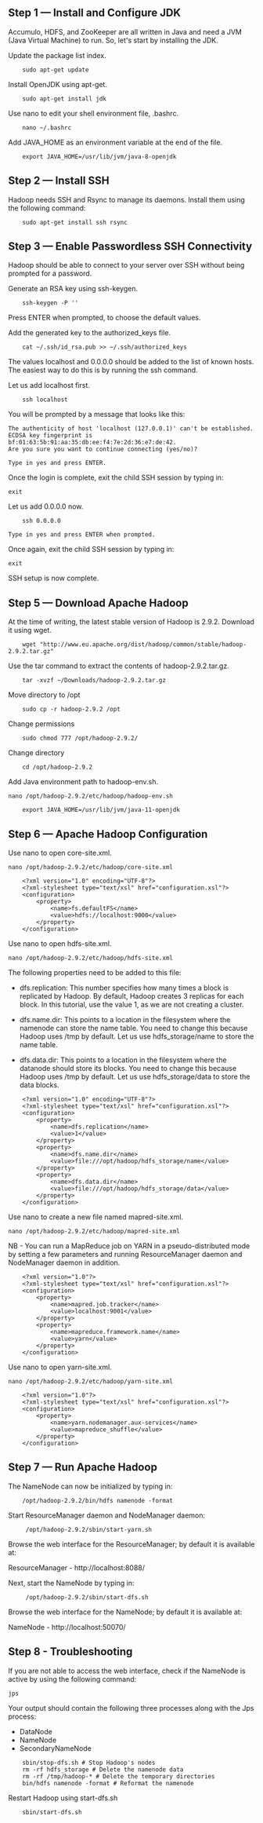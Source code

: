 ## Step 1 — Install and Configure JDK

Accumulo, HDFS, and ZooKeeper are all written in Java and need a JVM (Java Virtual Machine) to run. So, let's start by installing the JDK.

Update the package list index.

```
    sudo apt-get update
```

Install OpenJDK using apt-get.

```
    sudo apt-get install jdk
```

Use nano to edit your shell environment file, .bashrc.

```
    nano ~/.bashrc
```

Add JAVA_HOME as an environment variable at the end of the file.

```
    export JAVA_HOME=/usr/lib/jvm/java-8-openjdk
```

## Step 2 — Install SSH

Hadoop needs SSH and Rsync to manage its daemons. Install them using the following command:

```
    sudo apt-get install ssh rsync
```

## Step 3 — Enable Passwordless SSH Connectivity

Hadoop should be able to connect to your server over SSH without being prompted for a password.

Generate an RSA key using ssh-keygen.

```
    ssh-keygen -P ''
```
Press ENTER when prompted, to choose the default values.

Add the generated key to the authorized_keys file.

```
    cat ~/.ssh/id_rsa.pub >> ~/.ssh/authorized_keys
```

The values localhost and 0.0.0.0 should be added to the list of known hosts. The easiest way to do this is by running the ssh command.

Let us add localhost first.

```
    ssh localhost
```

You will be prompted by a message that looks like this:

```
The authenticity of host 'localhost (127.0.0.1)' can't be established.
ECDSA key fingerprint is bf:01:63:5b:91:aa:35:db:ee:f4:7e:2d:36:e7:de:42.
Are you sure you want to continue connecting (yes/no)?
```


```
Type in yes and press ENTER.
```

Once the login is complete, exit the child SSH session by typing in:

```
exit
```

Let us add 0.0.0.0 now.

```
    ssh 0.0.0.0
```

```
Type in yes and press ENTER when prompted.
```
Once again, exit the child SSH session by typing in:

```
exit
```

SSH setup is now complete.

## Step 5 — Download Apache Hadoop

At the time of writing, the latest stable version of Hadoop is 2.9.2. Download it using wget.

```
    wget "http://www.eu.apache.org/dist/hadoop/common/stable/hadoop-2.9.2.tar.gz"
```


Use the tar command to extract the contents of hadoop-2.9.2.tar.gz.

```
    tar -xvzf ~/Downloads/hadoop-2.9.2.tar.gz
```

Move directory to /opt

```
    sudo cp -r hadoop-2.9.2 /opt
```

Change permissions
```
    sudo chmod 777 /opt/hadoop-2.9.2/
```
Change directory 
```
    cd /opt/hadoop-2.9.2
```

Add Java environment path to hadoop-env.sh.

```
nano /opt/hadoop-2.9.2/etc/hadoop/hadoop-env.sh
```

```
    export JAVA_HOME=/usr/lib/jvm/java-11-openjdk
```

## Step 6 — Apache Hadoop Configuration

Use nano to open core-site.xml.

```
nano /opt/hadoop-2.9.2/etc/hadoop/core-site.xml
```

```
    <?xml version="1.0" encoding="UTF-8"?>
    <?xml-stylesheet type="text/xsl" href="configuration.xsl"?>
    <configuration>
        <property>
            <name>fs.defaultFS</name>
            <value>hdfs://localhost:9000</value>
        </property>
    </configuration>
```

Use nano to open hdfs-site.xml.

```
nano /opt/hadoop-2.9.2/etc/hadoop/hdfs-site.xml
```
The following properties need to be added to this file:

   - dfs.replication: This number specifies how many times a block is replicated by Hadoop. By default, Hadoop creates 3 replicas for each block. In this tutorial, use the value 1, as we are not creating a cluster.

   - dfs.name.dir: This points to a location in the filesystem where the namenode can store the name table. You need to change this because Hadoop uses /tmp by default. Let us use hdfs_storage/name to store the name table.

   - dfs.data.dir: This points to a location in the filesystem where the datanode should store its blocks. You need to change this because Hadoop uses /tmp by default. Let us use hdfs_storage/data to store the data blocks.

```
    <?xml version="1.0" encoding="UTF-8"?>
    <?xml-stylesheet type="text/xsl" href="configuration.xsl"?>
    <configuration>
        <property>
            <name>dfs.replication</name>
            <value>1</value>
        </property>
        <property>
            <name>dfs.name.dir</name>
            <value>file:///opt/hadoop/hdfs_storage/name</value>
        </property>
        <property>
            <name>dfs.data.dir</name>
            <value>file:///opt/hadoop/hdfs_storage/data</value>
        </property>
    </configuration>
```

Use nano to create a new file named mapred-site.xml.
```
nano /opt/hadoop-2.9.2/etc/hadoop/mapred-site.xml
```
NB 
    - You can run a MapReduce job on YARN in a pseudo-distributed mode by setting a few parameters and running ResourceManager daemon and NodeManager daemon in addition.
    
```
    <?xml version="1.0"?>
    <?xml-stylesheet type="text/xsl" href="configuration.xsl"?>
    <configuration>
        <property>
            <name>mapred.job.tracker</name>
            <value>localhost:9001</value>
        </property>
        <property>
            <name>mapreduce.framework.name</name>
            <value>yarn</value>
        </property>
    </configuration>
```
Use nano to open yarn-site.xml.
```
nano /opt/hadoop-2.9.2/etc/hadoop/yarn-site.xml
```
```
    <?xml version="1.0"?>
    <?xml-stylesheet type="text/xsl" href="configuration.xsl"?>
    <configuration>
        <property>
            <name>yarn.nodemanager.aux-services</name>
            <value>mapreduce_shuffle</value>
        </property>
    </configuration>
```

## Step 7 — Run Apache Hadoop

The NameNode can now be initialized by typing in:

```
    /opt/hadoop-2.9.2/bin/hdfs namenode -format
```

Start ResourceManager daemon and NodeManager daemon:

```
     /opt/hadoop-2.9.2/sbin/start-yarn.sh
```


Browse the web interface for the ResourceManager; by default it is available at:

ResourceManager - http://localhost:8088/


Next, start the NameNode by typing in:

```
     /opt/hadoop-2.9.2/sbin/start-dfs.sh
```
Browse the web interface for the NameNode; by default it is available at:

NameNode - http://localhost:50070/



## Step 8 - Troubleshooting

If you are not able to access the web interface, check if the NameNode is active by using the following command:
```
jps
```
Your output should contain the following three processes along with the Jps process:

   - DataNode
   - NameNode
   - SecondaryNameNode

```
    sbin/stop-dfs.sh # Stop Hadoop's nodes
    rm -rf hdfs_storage # Delete the namenode data
    rm -rf /tmp/hadoop-* # Delete the temporary directories
    bin/hdfs namenode -format # Reformat the namenode
```

Restart Hadoop using start-dfs.sh

```
    sbin/start-dfs.sh
```